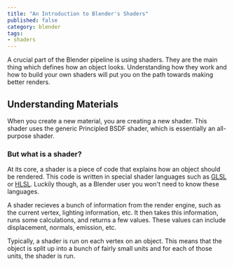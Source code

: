 ```yaml
---
title: "An Introduction to Blender's Shaders"
published: false
category: blender
tags:
- shaders
---
```


A crucial part of the Blender pipeline is using shaders.
They are the main thing which defines how an object looks.
Understanding how they work and how to build your own shaders will put you on the path towards making better renders.

## Understanding Materials

When you create a new material, you are creating a new shader.
This shader uses the generic Principled BSDF shader, which is essentially an all-purpose shader.

### But what is a shader?

At its core, a shader is a piece of code that explains how an object should be rendered.
This code is written in special shader languages such as [GLSL](https://en.wikipedia.org/wiki/OpenGL_Shading_Language) or [HLSL](https://en.wikipedia.org/wiki/High-Level_Shading_Language).
Luckily though, as a Blender user you won't need to know these languages.

A shader recieves a bunch of information from the render engine, such as the current vertex, lighting information, etc.
It then takes this information, runs some calculations, and returns a few values.
These values can include displacement, normals, emission, etc.

Typically, a shader is run on each vertex on an object.
This means that the object is split up into a bunch of fairly small units and for each of those units, the shader is run.
